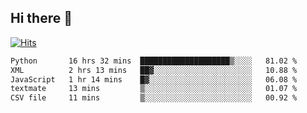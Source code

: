 ## Hi there 👋

<!--
**alihaqberdi/alihaqberdi** is a ✨ _special_ ✨ repository because its `README.md` (this file) appears on your GitHub profile.

Here are some ideas to get you started:

- 🔭 I’m currently working on ...
- 🌱 I’m currently learning ...
- 👯 I’m looking to collaborate on ...
- 🤔 I’m looking for help with ...
- 💬 Ask me about ...
- 📫 How to reach me: ...
- 😄 Pronouns: ...
- ⚡ Fun fact: ...
-->

[![Hits](https://hits.sh/github.com/alihaqberdi.svg)](https://hits.sh/github.com/alihaqberdi/)

<!--START_SECTION:waka-->

```txt
Python       16 hrs 32 mins  ████████████████████▒░░░░   81.02 %
XML          2 hrs 13 mins   ██▓░░░░░░░░░░░░░░░░░░░░░░   10.88 %
JavaScript   1 hr 14 mins    █▓░░░░░░░░░░░░░░░░░░░░░░░   06.08 %
textmate     13 mins         ▒░░░░░░░░░░░░░░░░░░░░░░░░   01.07 %
CSV file     11 mins         ▒░░░░░░░░░░░░░░░░░░░░░░░░   00.92 %
```

<!--END_SECTION:waka-->

